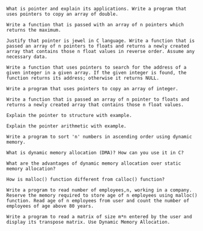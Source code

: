 

    What is pointer and explain its applications. Write a program that uses pointers to copy an array of double.

    Write a function that is passed with an array of n pointers which returns the maximum.

    Justify that pointer is jewel in C language. Write a function that is passed an array of n pointers to floats and returns a newly created array that contains those n float values in reverse order. Assume any necessary data.

    Write a function that uses pointers to search for the address of a given integer in a given array. If the given integer is found, the function returns its address; otherwise it returns NULL.

    Write a program that uses pointers to copy an array of integer.

    Write a function that is passed an array of n pointer to floats and returns a newly created array that contains those n float values.

    Explain the pointer to structure with example.

    Explain the pointer arithmetic with example.

    Write a program to sort 'n' numbers in ascending order using dynamic memory.

    What is dynamic memory allocation (DMA)? How can you use it in C?

    What are the advantages of dynamic memory allocation over static memory allocation?

    How is malloc() function different from calloc() function?

    Write a program to read number of employees,n, working in a company. Reserve the memory required to store age of n employees using malloc() function. Read age of n employees from user and count the number of employees of age above 80 years.

    Write a program to read a matrix of size m*n entered by the user and display its transpose matrix. Use Dynamic Memory Allocation.
